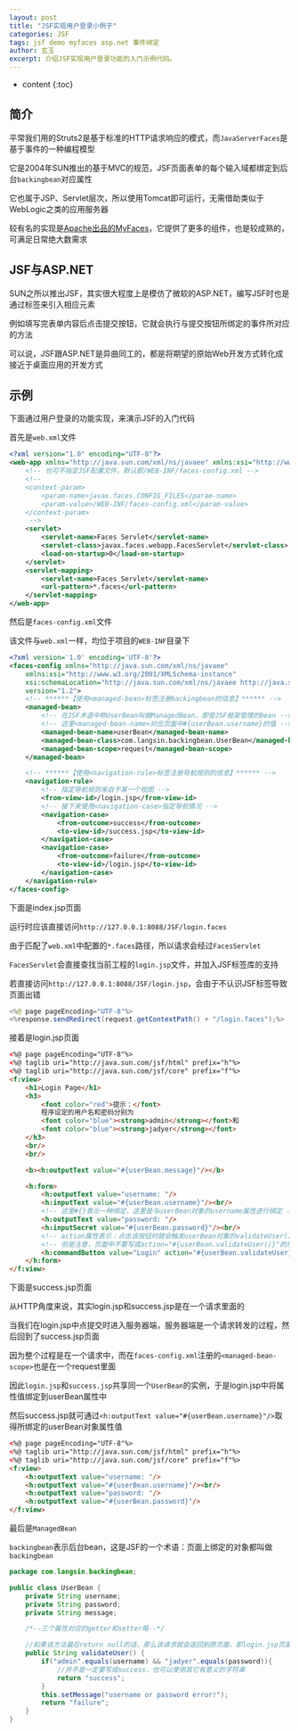 ```yaml
---
layout: post
title: "JSF实现用户登录小例子"
categories: JSF
tags: jsf demo myfaces asp.net 事件绑定
author: 玄玉
excerpt: 介绍JSF实现用户登录功能的入门示例代码。
---
```


* content
{:toc}


## 简介

平常我们用的Struts2是基于标准的HTTP请求响应的模式，而`JavaServerFaces`是基于事件的一种编程模型

它是2004年SUN推出的基于MVC的规范，JSF页面表单的每个输入域都绑定到后台`backingbean`对应属性

它也属于JSP、Servlet层次，所以使用Tomcat即可运行，无需借助类似于WebLogic之类的应用服务器

较有名的实现是[Apache出品的MyFaces](http://myfaces.apache.org)，它提供了更多的组件，也是较成熟的，可满足日常绝大数需求

## JSF与ASP.NET

SUN之所以推出JSF，其实很大程度上是模仿了微软的ASP.NET，编写JSF时也是通过标签来引入相应元素

例如填写完表单内容后点击提交按钮，它就会执行与提交按钮所绑定的事件所对应的方法

可以说，JSF跟ASP.NET是异曲同工的，都是将期望的原始Web开发方式转化成接近于桌面应用的开发方式

## 示例

下面通过用户登录的功能实现，来演示JSF的入门代码

首先是`web.xml`文件

```xml
<?xml version="1.0" encoding="UTF-8"?>
<web-app xmlns="http://java.sun.com/xml/ns/javaee" xmlns:xsi="http://www.w3.org/2001/XMLSchema-instance" xsi:schemaLocation="http://java.sun.com/xml/ns/javaee http://java.sun.com/xml/ns/javaee/web-app_2_5.xsd" version="2.5">
    <!-- 也可不指定JSF配置文件，默认即/WEB-INF/faces-config.xml -->
    <!--
    <context-param>
        <param-name>javax.faces.CONFIG_FILES</param-name>
        <param-value>/WEB-INF/faces-config.xml</param-value>
    </context-param>
     -->
    <servlet>
        <servlet-name>Faces Servlet</servlet-name>
        <servlet-class>javax.faces.webapp.FacesServlet</servlet-class>
        <load-on-startup>0</load-on-startup>
    </servlet>
    <servlet-mapping>
        <servlet-name>Faces Servlet</servlet-name>
        <url-pattern>*.faces</url-pattern>
    </servlet-mapping>
</web-app>
```

然后是`faces-config.xml`文件

该文件与`web.xml`一样，均位于项目的`WEB-INF`目录下

```xml
<?xml version='1.0' encoding='UTF-8'?>
<faces-config xmlns="http://java.sun.com/xml/ns/javaee"
    xmlns:xsi="http://www.w3.org/2001/XMLSchema-instance"
    xsi:schemaLocation="http://java.sun.com/xml/ns/javaee http://java.sun.com/xml/ns/javaee/web-facesconfig_1_2.xsd"
    version="1.2">
    <!-- ******【使用<managed-bean>标签注册backingbean的信息】****** -->
    <managed-bean>
        <!-- 在JSF术语中称UserBean叫做ManagedBean，即受JSF框架管理的bean -->
        <!-- 这里<managed-bean-name>对应页面中#{userBean.username}的值 -->
        <managed-bean-name>userBean</managed-bean-name>
        <managed-bean-class>com.langsin.backingbean.UserBean</managed-bean-class>
        <managed-bean-scope>request</managed-bean-scope>
    </managed-bean>

    <!-- ******【使用<navigation-rule>标签注册导航规则的信息】****** -->
    <navigation-rule>
        <!-- 指定导航规则来自于某一个视图 -->
        <from-view-id>/login.jsp</from-view-id>
        <!-- 接下来使用<navigation-case>指定导航情况 -->
        <navigation-case>
            <from-outcome>success</from-outcome>
            <to-view-id>/success.jsp</to-view-id>
        </navigation-case>
        <navigation-case>
            <from-outcome>failure</from-outcome>
            <to-view-id>/login.jsp</to-view-id>
        </navigation-case>
    </navigation-rule>
</faces-config>
```

下面是index.jsp页面

运行时应该直接访问`http://127.0.0.1:8088/JSF/login.faces`

由于匹配了`web.xml`中配置的`*.faces`路径，所以请求会经过`FacesServlet`

`FacesServlet`会直接查找当前工程的`login.jsp`文件，并加入JSF标签库的支持

若直接访问`http://127.0.0.1:8088/JSF/login.jsp`，会由于不认识JSF标签导致页面出错

```java
<%@ page pageEncoding="UTF-8"%>
<%response.sendRedirect(request.getContextPath() + "/login.faces");%>
```

接着是login.jsp页面

```html
<%@ page pageEncoding="UTF-8"%>
<%@ taglib uri="http://java.sun.com/jsf/html" prefix="h"%>
<%@ taglib uri="http://java.sun.com/jsf/core" prefix="f"%>
<f:view>
    <h1>Login Page</h1>
    <h3>
        <font color="red">提示：</font>
        程序设定的用户名和密码分别为
        <font color="blue"><strong>admin</strong></font>和
        <font color="blue"><strong>jadyer</strong></font>
    </h3>
    <br/>
    <br/>

    <b><h:outputText value="#{userBean.message}"/></b>

    <h:form>
        <h:outputText value="username: "/>
        <h:inputText value="#{userBean.username}"/><br/>
        <!-- 这里#{}表示一种绑定，这里是与userBean对象的username属性进行绑定 -->
        <h:outputText value="password: "/>
        <h:inputSecret value="#{userBean.password}"/><br/>
        <!-- action属性表示：点击该按钮时就会触发userBean对象的validateUser()方法 -->
        <!-- 但是注意，页面中不要写成action="#{userBean.validateUser()}"的形式 -->
        <h:commandButton value="Login" action="#{userBean.validateUser}"/>
    </h:form>
</f:view>
```

下面是success.jsp页面

从HTTP角度来说，其实login.jsp和success.jsp是在一个请求里面的

当我们在login.jsp中点提交时进入服务器端，服务器端是一个请求转发的过程，然后回到了success.jsp页面

因为整个过程是在一个请求中，而在`faces-config.xml`注册的`<managed-bean-scope>`也是在一个request里面

因此`login.jsp`和`success.jsp`共享同一个`UserBean`的实例，于是login.jsp中将属性值绑定到userBean属性中

然后success.jsp就可通过`<h:outputText value="#{userBean.username}"/>`取得所绑定的userBean对象属性值

```html
<%@ page pageEncoding="UTF-8"%>
<%@ taglib uri="http://java.sun.com/jsf/html" prefix="h"%>
<%@ taglib uri="http://java.sun.com/jsf/core" prefix="f"%>
<f:view>
    <h:outputText value="username: "/>
    <h:outputText value="#{userBean.username}"/><br/>
    <h:outputText value="password: "/>
    <h:outputText value="#{userBean.password}"/>
</f:view>
```

最后是`ManagedBean`

`backingbean`表示后台bean，这是JSF的一个术语：页面上绑定的对象都叫做`backingbean`

```java
package com.langsin.backingbean;

public class UserBean {
    private String username;
    private String password;
    private String message;

    /*--三个属性对应的getter和setter略--*/

    //如果该方法最后return null的话，那么该请求就会返回到原页面，即login.jsp页面
    public String validateUser() {
        if("admin".equals(username) && "jadyer".equals(password)){
            //并不是一定要写成success，也可以使用其它有意义的字符串
            return "success";
        }
        this.setMessage("username or password error!");
        return "failure";
    }
}
```